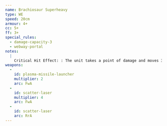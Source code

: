 ```yaml
---
name: Brachiosaur Superheavy
type: WE
speed: 20cm
armour: 4+
cc: 5+
ff: 3+
special_rules:
  - damage-capacity-3
  - webway-portal
notes:
  |
    Critical Hit Effect: : The unit takes a point of damage and moves 3D6cm in a random direction. If it moves into impassable terrain it stops and is destroyed. If it moves into another unit or units, it stops and one of those units suffers a macro-weapon hit.
weapons:
  -
    id: plasma-missile-launcher
    multiplier: 2
    arc: FwA
  -
    id: scatter-laser
    multiplier: 4
    arc: FwA
  -
    id: scatter-laser
    arc: RrA
---
```

